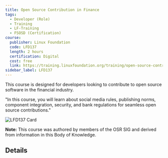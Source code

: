 ```yaml
---
title: Open Source Contribution in Finance
tags: 
  - Developer (Role)
  - Training
  - LF-Training
  - FSOSD (Certification)
course:
  publisher: Linux Foundation
  code: LFD137
  length: 2 hours
  certification: Digital
  cost: free
  link: https://training.linuxfoundation.org/training/open-source-contribution-in-finance-lfd137/
sidebar_label: LFD137
---
```


This course is designed for developers looking to contribute to open source software in the financial industry.

"In this course, you will learn about social media rules, publishing norms, component integration, security, and bank regulations for seamless open source contributions."

![LFD137 Card](/img/bok/training/Training_LFD137_102034.png)

**Note:** This course was authored by members of the OSR SIG and derived from information in this Body of Knowledge.

## Details

<CourseDetails course={frontMatter.course}/>
